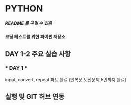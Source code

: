 # PYTHON
##### README 를 꾸밀 수 있음

#### 코딩 테스트를 위한 파이썬 저장소

## DAY 1-2 주요 실습 사항
### * DAY 1 *
input, convert, repeat 파트 완료 (반복문 도전문제 5번까지 완료)

## 실행 및 GIT 허브 연동
 